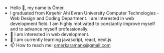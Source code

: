 - Hello 👋, my name is Ömer.
- I graduated from Kırşehir Ahi Evran University Computer Technologies - Web Design and Coding Department. I am interested in web development field. I am highly motivated to constantly improve myself and to advance myself professionally.
- 👀 I am interested in web development.
- 🌱 I am currently learning javascript, react, next.js
- 📫 How to reach me:
omerkaramanx@gmail.com
